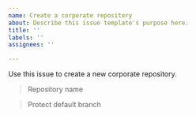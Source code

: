 ```yaml
---
name: Create a corporate repository
about: Describe this issue template's purpose here.
title: ''
labels: ''
assignees: ''

---
```


Use this issue to create a new corporate repository.

> Repository name

> Protect default branch
